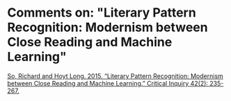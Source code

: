 # Comments on: "Literary Pattern Recognition: Modernism between Close Reading and Machine Learning"
[So, Richard and Hoyt Long. 2015. “Literary Pattern Recognition: Modernism between Close Reading and Machine Learning.” Critical Inquiry 42(2): 235-267.](http://www.journals.uchicago.edu/doi/pdfplus/10.1086/684353)
